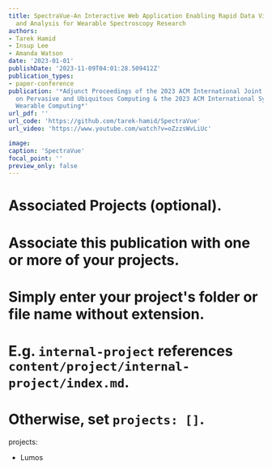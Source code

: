 ```yaml
---
title: SpectraVue-An Interactive Web Application Enabling Rapid Data Visualization
  and Analysis for Wearable Spectroscopy Research
authors:
- Tarek Hamid
- Insup Lee
- Amanda Watson
date: '2023-01-01'
publishDate: '2023-11-09T04:01:28.509412Z'
publication_types:
- paper-conference
publication: '*Adjunct Proceedings of the 2023 ACM International Joint Conference
  on Pervasive and Ubiquitous Computing & the 2023 ACM International Symposium on
  Wearable Computing*'
url_pdf: '' 
url_code: 'https://github.com/tarek-hamid/SpectraVue'
url_video: 'https://www.youtube.com/watch?v=oZzzsWvLiUc'

image:
caption: 'SpectraVue'
focal_point: ''
preview_only: false
---
```


# Associated Projects (optional).
#   Associate this publication with one or more of your projects.
#   Simply enter your project's folder or file name without extension.
#   E.g. `internal-project` references `content/project/internal-project/index.md`.
#   Otherwise, set `projects: []`.
projects:
  - Lumos
